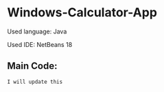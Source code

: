 # Windows-Calculator-App
Used language: Java

Used IDE: NetBeans 18

## Main Code:
``I will update this``
